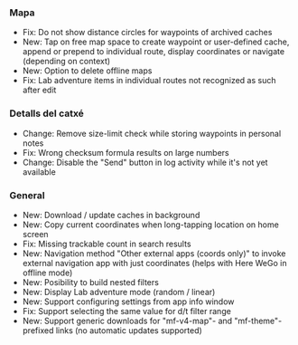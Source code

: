 
### Mapa
- Fix: Do not show distance circles for waypoints of archived caches
- New: Tap on free map space to create waypoint or user-defined cache, append or prepend to individual route, display coordinates or navigate (depending on context)
- New: Option to delete offline maps
- Fix: Lab adventure items in individual routes not recognized as such after edit

### Detalls del catxé
- Change: Remove size-limit check while storing waypoints in personal notes
- Fix: Wrong checksum formula results on large numbers
- Change: Disable the "Send" button in log activity while it's not yet available

### General
- New: Download / update caches in background
- New: Copy current coordinates when long-tapping location on home screen
- Fix: Missing trackable count in search results
- New: Navigation method "Other external apps (coords only)" to invoke external navigation app with just coordinates (helps with Here WeGo in offline mode)
- New: Posibility to build nested filters
- New: Display Lab adventure mode (random / linear)
- New: Support configuring settings from app info window
- Fix: Support selecting the same value for d/t filter range
- New: Support generic downloads for "mf-v4-map"- and "mf-theme"-prefixed links (no automatic updates supported)

